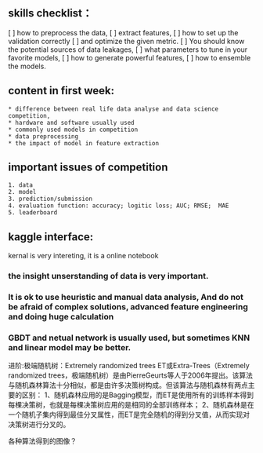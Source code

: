 ## skills  checklist：
[ ] how to preprocess the data,
[ ]  extract features,
[ ]  how to set up the validation correctly 
[ ] and optimize the given metric. 
[ ] You should know the potential sources of data leakages,
[ ]  what parameters to tune in your favorite models,
[ ]  how to generate powerful features, 
[ ] how to ensemble the models. 

## content in first week:

	* difference between real life data analyse and data science competition,
	* hardware and software usually used
	* commonly used models in competition
	* data preprocessing
	* the impact of model in feature extraction

## important issues of competition
	1. data
	2. model
	3. prediction/submission
	4. evaluation function: accuracy; logitic loss; AUC; RMSE;  MAE
	5. leaderboard


## kaggle interface:  
  kernal is very intereting, it is a online notebook

### the insight unserstanding of data is very important.

### It is ok to use heuristic and manual data analysis, And do not be afraid of complex solutions, advanced feature engineering and doing huge calculation

### GBDT and netual network is usually used, but sometimes KNN and linear model may be better.


进阶:极端随机树：Extremely randomized trees
ET或Extra-Trees（Extremely randomized trees，极端随机树）是由PierreGeurts等人于2006年提出。该算法与随机森林算法十分相似，都是由许多决策树构成。但该算法与随机森林有两点主要的区别：
1、随机森林应用的是Bagging模型，而ET是使用所有的训练样本得到每棵决策树，也就是每棵决策树应用的是相同的全部训练样本；
2、随机森林是在一个随机子集内得到最佳分叉属性，而ET是完全随机的得到分叉值，从而实现对决策树进行分叉的。

各种算法得到的图像？


